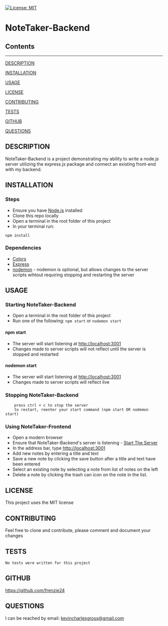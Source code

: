 [![License: MIT](https://img.shields.io/badge/License-MIT-yellow.svg)](https://opensource.org/licenses/MIT)
# NoteTaker-Backend

## Contents
- - - - - - - - 
[DESCRIPTION](#DESCRIPTION)

[INSTALLATION](#INSTALLATION)

[USAGE](#USAGE)

[LICENSE](#LICENSE)

[CONTRIBUTING](#CONTRIBUTING)

[TESTS](#TESTS)

[GITHUB](#GITHUB)

[QUESTIONS](#QUESTIONS)

## DESCRIPTION
NoteTaker-Backend is a project demonstrating my ability to write a node.js server utilizing the express.js package and connect an existing front-end with my backend.

## INSTALLATION
### Steps
* Ensure you have [Node.js](https://nodejs.org/en) installed
* Clone this repo locally
* Open a terminal in the root folder of this project
* In your terminal run:
```
npm install
```
### Dependencies
* [Colors](https://www.npmjs.com/package/colors)
* [Express](https://www.npmjs.com/package/express)
* [nodemon](https://www.npmjs.com/package/nodemon) - nodemon is optional, but allows changes to the server scripts wihtout requiring stopping and restarting the server

## USAGE
### Starting NoteTaker-Backend
* Open a terminal in the root folder of this project
* Run one of the following: 
```npm start```
or 
```nodemon start```

#### npm start
* The server will start listening at [http://localhost:3001](http://localhost:3001)
* Changes made to server scripts will not reflect until the server is stopped and restarted

#### nodemon start
* The server will start listening at [http://localhost:3001](http://localhost:3001)
* Changes made to server scripts will reflect live

### Stopping NoteTaker-Backend
``` 
	press ctrl + c to stop the server
	to restart, reenter your start command (npm start OR nodemon start) 
```

### Using NoteTaker-Frontend
* Open a modern browser
* Ensure that NoteTaker-Backend's server is listening - [Start The Server](###Starting-NoteTaker-Backend)
* In the address bar, type [http://localhost:3001](http://localhost:3001)
* Add new notes by entering a title and text
* Save a new note by clicking the save button after a title and text have been entered
* Select an existing note by selecting a note from list of notes on the left
* Delete a note by clicking the trash can icon on the note in the list.

## LICENSE
This project uses the MIT license

## CONTRIBUTING
Feel free to clone and contribute, please comment and document your changes

## TESTS
```
No tests were written for this project
```

## GITHUB
https://github.com/frenzie24

## QUESTIONS
I can be reached by email:
kevincharlesgross@gmail.com

